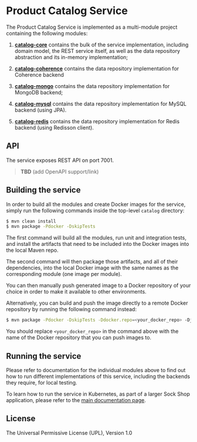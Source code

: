 # Product Catalog Service

The Product Catalog Service is implemented as a multi-module project containing the following modules:

1. **[catalog-core](./catalog-core)** contains the bulk of the service implementation, including
domain model, the REST service itself, as well as the data repository abstraction and its 
in-memory implementation;

2. **[catalog-coherence](./catalog-coherence)** contains the data repository implementation for 
Coherence backend

3. **[catalog-mongo](./catalog-mongo)** contains the data repository implementation for MongoDB 
backend;

4. **[catalog-mysql](./catalog-mysql)** contains the data repository implementation for MySQL 
backend (using JPA).

5. **[catalog-redis](./catalog-redis)** contains the data repository implementation for Redis 
backend (using Redisson client).

## API

The service exposes REST API on port 7001. 

> **TBD** (add OpenAPI support/link)

## Building the service

In order to build all the modules and create Docker images for the service, simply run the 
following commands inside the top-level `catalog` directory:

```bash
$ mvn clean install
$ mvn package -Pdocker -DskipTests
``` 

The first command will build all the modules, run unit and integration tests, and install the
artifacts that need to be included into the Docker images into the local Maven repo.

The second command will then package those artifacts, and all of their dependencies, into
the local Docker image with the same names as the corresponding module (one image per module).

You can then manually push generated image to a Docker repository of your choice in order
to make it available to other environments.

Alternatively, you can build and push the image directly to a remote Docker repository by
running the following command instead:

```bash
$ mvn package -Pdocker -DskipTests -Ddocker.repo=<your_docker_repo> -Djib.goal=build
```

You should replace `<your_docker_repo>` in the command above with the name of the 
Docker repository that you can push images to.

## Running the service

Please refer to documentation for the individual modules above to find out how to run
different implementations of this service, including the backends they require, for local
testing.

To learn how to run the service in Kubernetes, as part of a larger Sock Shop application,
please refer to the [main documentation page](../sockshop/README.md).

## License

The Universal Permissive License (UPL), Version 1.0